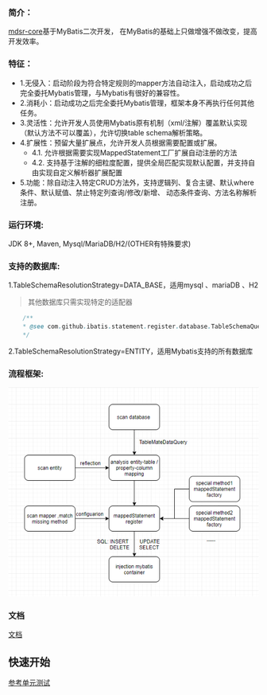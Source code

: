 ### 简介：
[mdsr-core](https://github.com/X1993/mybatis-default-statements-register/tree/master/mdsr-core)基于MyBatis二次开发，
在MyBatis的基础上只做增强不做改变，提高开发效率。

### 特征：
-   1.无侵入：启动阶段为符合特定规则的mapper方法自动注入，启动成功之后完全委托Mybatis管理，与Mybatis有很好的兼容性。
-   2.消耗小：启动成功之后完全委托Mybatis管理，框架本身不再执行任何其他任务。
-   3.灵活性：允许开发人员使用Mybatis原有机制（xml/注解）覆盖默认实现（默认方法不可以覆盖），允许切换table schema解析策略。
-   4.扩展性：预留大量扩展点，允许开发人员根据需要配置或扩展。
    -   4.1. 允许根据需要实现MappedStatement工厂扩展自动注册的方法 
    -   4.2. 支持基于注解的细粒度配置，提供全局匹配实现默认配置，并支持自由实现自定义解析器扩展配置
-   5.功能：除自动注入特定CRUD方法外，支持逻辑列、复合主键、默认where条件、默认赋值、禁止特定列查询/修改/新增、
    动态条件查询、方法名称解析注册。

### 运行环境:
JDK 8+, Maven, Mysql/MariaDB/H2/(OTHER有特殊要求)

### 支持的数据库:  
1.TableSchemaResolutionStrategy=DATA_BASE，适用mysql 、mariaDB 、H2
> 其他数据库只需实现特定的适配器
```java
    /**
    * @see com.github.ibatis.statement.register.database.TableSchemaQuery
    */
```
2.TableSchemaResolutionStrategy=ENTITY，适用Mybatis支持的所有数据库

### 流程框架:
<p align="center">
  <a>
   <img alt="Framework" src="https://github.com/X1993/mybatis-default-statements-register/blob/master/mdsr-core/Framework.jpg">
  </a>
</p>

### 文档
[文档](DOCUMENT.md)

## 快速开始
[参考单元测试](../../../../tree/master/mdsr-core/src/test/java/com/github/ibatis/statement/demo)

  